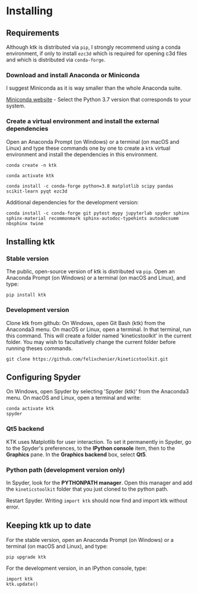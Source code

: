 Installing
==========

Requirements
------------

Although ktk is distributed via `pip`, I strongly recommend using a conda environment, if only to install `ezc3d` which is required for opening c3d files and which is distributed via `conda-forge`.

### Download and install Anaconda or Miniconda ###

I suggest Miniconda as it is way smaller than the whole Anaconda suite.

[Miniconda website](https://docs.conda.io/en/latest/miniconda.html) - Select the Python 3.7 version that corresponds to your system.

### Create a virtual environment and install the external dependencies ###

Open an Anaconda Prompt (on Windows) or a terminal (on macOS and Linux) and type these commands one by one to create a `ktk` virtual environment and install the dependencies in this environment.

    conda create -n ktk

    conda activate ktk

    conda install -c conda-forge python=3.8 matplotlib scipy pandas scikit-learn pyqt ezc3d

Additional dependencies for the development version:

    conda install -c conda-forge git pytest mypy jupyterlab spyder sphinx sphinx-material recommonmark sphinx-autodoc-typehints autodocsumm nbsphinx twine


Installing ktk
--------------

### Stable version ###

The public, open-source version of ktk is distributed va `pip`. Open an Anaconda Prompt (on Windows) or a terminal (on macOS and Linux), and type:

    pip install ktk

### Development version ###

Clone ktk from github: On Windows, open Git Bash (ktk) from the Anaconda3 menu. On macOS or Linux, open a terminal. In that terminal, run this command. This will create a folder named 'kineticstoolkit' in the current folder. You may wish to facultatively change the current folder before running theses commands.

    git clone https://github.com/felixchenier/kineticstoolkit.git


Configuring Spyder
------------------

On Windows, open Spyder by selecting 'Spyder (ktk)' from the Anaconda3 menu. On macOS and Linux, open a terminal and write:

	conda activate ktk
	spyder

### Qt5 backend ###

KTK uses Matplotlib for user interaction. To set it permanently in Spyder, go to the Spyder's preferences, to the **IPython console** item, then to the
**Graphics** pane. In the **Graphics backend** box, select **Qt5**.

### Python path (development version only) ###

In Spyder, look for the **PYTHONPATH manager**. Open this manager and add the
`kineticstoolkit` folder that you just cloned to the python path.

Restart Spyder. Writing `import ktk` should now find and import ktk without error.


Keeping ktk up to date
----------------------

For the stable version, open an Anaconda Prompt (on Windows) or a terminal (on macOS and Linux), and type:

    pip upgrade ktk

For the development version, in an IPython console, type:

    import ktk
    ktk.update()
